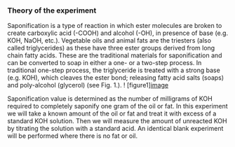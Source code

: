 ### Theory of the experiment 

Saponification is a type of reaction in which ester molecules are broken to create carboxylic acid (-COOH) and alcohol (-OH), in presence of base (e.g. KOH, NaOH, etc.). Vegetable oils and animal fats are the triesters (also called triglycerides) as these have three ester groups derived from long chain fatty acids. These are the traditional materials for saponification and can be converted to soap in either a one- or a two-step process. In traditional one-step process, the triglyceride is treated with a strong base (e.g. KOH), which cleaves the ester bond; releasing fatty acid salts (soaps) and poly-alcohol (glycerol) (see Fig. 1.).
! [figure1][image](https://github.com/durg83034/Exp-08/assets/112500370/c68920ab-48fa-418c-99a3-ddbe4808d663)

Saponification value is determined as the number of milligrams of KOH required to completely saponify one gram of the oil or fat. In this experiment we will take a known amount of the oil or fat and treat it with excess of a standard KOH solution. Then we will measure the amount of unreacted KOH by titrating the solution with a standard acid. An identical blank experiment will be performed where there is no fat or oil. 
